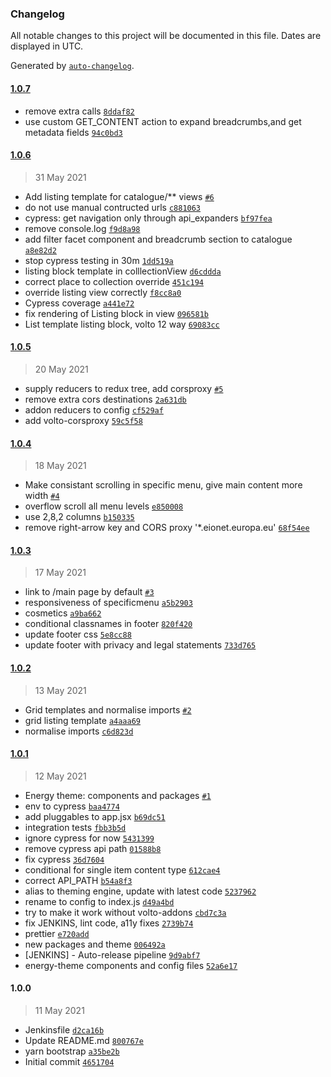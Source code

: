 ### Changelog

All notable changes to this project will be documented in this file. Dates are displayed in UTC.

Generated by [`auto-changelog`](https://github.com/CookPete/auto-changelog).

#### [1.0.7](https://github.com/eea/volto-energy-theme/compare/1.0.6...1.0.7)

- remove extra calls [`8ddaf82`](https://github.com/eea/volto-energy-theme/commit/8ddaf82873685bca4060a9c51d0afe6fd192a948)
- use custom GET_CONTENT action to expand breadcrumbs,and get metadata fields [`94c0bd3`](https://github.com/eea/volto-energy-theme/commit/94c0bd3d9d578034ee8d33a09375a740e39e3a1c)

#### [1.0.6](https://github.com/eea/volto-energy-theme/compare/1.0.5...1.0.6)

> 31 May 2021

- Add listing template for catalogue/** views [`#6`](https://github.com/eea/volto-energy-theme/pull/6)
- do not use manual contructed urls [`c881063`](https://github.com/eea/volto-energy-theme/commit/c8810632325f6cec46a1b72eb8dbd191ec9302bb)
- cypress: get navigation only through api_expanders [`bf97fea`](https://github.com/eea/volto-energy-theme/commit/bf97fea96b5b1a3fdef44423e437c3af15993ff6)
- remove console.log [`f9d8a98`](https://github.com/eea/volto-energy-theme/commit/f9d8a9882b6ea8b226dc87db76953ad08ddefab0)
- add filter facet component and breadcrumb section to catalogue [`a8e82d2`](https://github.com/eea/volto-energy-theme/commit/a8e82d2f1bcbb15d08b7a9dfbc4ec1111cbb412a)
- stop cypress testing in 30m [`1dd519a`](https://github.com/eea/volto-energy-theme/commit/1dd519a10acbd5ea66fc3e1f107460b3c373b92d)
- listing block template in colllectionView [`d6cddda`](https://github.com/eea/volto-energy-theme/commit/d6cdddabf7653e40c903903016837ade487c2217)
- correct place to collection override [`451c194`](https://github.com/eea/volto-energy-theme/commit/451c1948d08c08438b2c6a0661a015e3688defc3)
- override listing view correctly [`f8cc8a0`](https://github.com/eea/volto-energy-theme/commit/f8cc8a0e5f914a7651e2e60871d78079bf96effe)
- Cypress coverage [`a441e72`](https://github.com/eea/volto-energy-theme/commit/a441e72cfbed8b49ac21b98d2b8bbbd4e4e39b21)
- fix rendering of Listing block in view [`096581b`](https://github.com/eea/volto-energy-theme/commit/096581b2f3f8f621d150da2b0b8d64f62b49a03e)
- List template listing block, volto 12 way [`69083cc`](https://github.com/eea/volto-energy-theme/commit/69083cc8c578ce4b3dbee22b575f88ae84776ab9)

#### [1.0.5](https://github.com/eea/volto-energy-theme/compare/1.0.4...1.0.5)

> 20 May 2021

- supply reducers to redux tree, add corsproxy [`#5`](https://github.com/eea/volto-energy-theme/pull/5)
- remove extra cors destinations [`2a631db`](https://github.com/eea/volto-energy-theme/commit/2a631db341bda1d4e3cb0f7134299cdb43cebf6c)
- addon reducers to config [`cf529af`](https://github.com/eea/volto-energy-theme/commit/cf529afde2446734079327d6b649b1aa20e35cdf)
- add volto-corsproxy [`59c5f58`](https://github.com/eea/volto-energy-theme/commit/59c5f58b8d36ad7c8f590ea6aca229b8fafe22a7)

#### [1.0.4](https://github.com/eea/volto-energy-theme/compare/1.0.3...1.0.4)

> 18 May 2021

- Make consistant scrolling in specific menu, give main content more width [`#4`](https://github.com/eea/volto-energy-theme/pull/4)
- overflow scroll all menu levels [`e850008`](https://github.com/eea/volto-energy-theme/commit/e85000840114352c200bef9a74c77115df734097)
- use 2,8,2 columns [`b150335`](https://github.com/eea/volto-energy-theme/commit/b150335cea4c5c59d64f5ed985466175d040e37c)
- remove right-arrow key and CORS proxy '*.eionet.europa.eu' [`68f54ee`](https://github.com/eea/volto-energy-theme/commit/68f54eef89e70f4541cae03830263c697c50c67a)

#### [1.0.3](https://github.com/eea/volto-energy-theme/compare/1.0.2...1.0.3)

> 17 May 2021

- link to /main page by default [`#3`](https://github.com/eea/volto-energy-theme/pull/3)
- responsiveness of specificmenu [`a5b2903`](https://github.com/eea/volto-energy-theme/commit/a5b29039a7481c58a0a63ab20ff706c498342967)
- cosmetics [`a9ba662`](https://github.com/eea/volto-energy-theme/commit/a9ba662c68c4ac4d8077d37da2d451a14d8e7865)
- conditional classnames in footer [`820f420`](https://github.com/eea/volto-energy-theme/commit/820f420d12ea558a97e3daed26c0abfcfbf75740)
- update footer css [`5e8cc88`](https://github.com/eea/volto-energy-theme/commit/5e8cc88106fb0827fc09bc0eb2d9a393d4d6265f)
- update footer with privacy and legal statements [`733d765`](https://github.com/eea/volto-energy-theme/commit/733d76563ca240f64b688bbc15f4801ecead3ac5)

#### [1.0.2](https://github.com/eea/volto-energy-theme/compare/1.0.1...1.0.2)

> 13 May 2021

- Grid templates and normalise imports [`#2`](https://github.com/eea/volto-energy-theme/pull/2)
- grid listing template [`a4aaa69`](https://github.com/eea/volto-energy-theme/commit/a4aaa69d415c8a2139b6b4c65061388518e22d76)
- normalise imports [`c6d823d`](https://github.com/eea/volto-energy-theme/commit/c6d823dd006285509c5807e75bcced6a58463423)

#### [1.0.1](https://github.com/eea/volto-energy-theme/compare/1.0.0...1.0.1)

> 12 May 2021

- Energy theme: components and packages [`#1`](https://github.com/eea/volto-energy-theme/pull/1)
- env to cypress [`baa4774`](https://github.com/eea/volto-energy-theme/commit/baa4774c368864a919b4fe03ef79c6fd23ed8d90)
- add pluggables to app.jsx [`b69dc51`](https://github.com/eea/volto-energy-theme/commit/b69dc518dc4eb19807d4e3c72e613bd795f183dc)
- integration tests [`fbb3b5d`](https://github.com/eea/volto-energy-theme/commit/fbb3b5d19108a76b4dc372fb4d8840d8c8dac681)
- ignore cypress for now [`5431399`](https://github.com/eea/volto-energy-theme/commit/5431399366275fce0e87095fb52fc4a6b65a324b)
- remove cypress api path [`01588b8`](https://github.com/eea/volto-energy-theme/commit/01588b8531a43bb0f89a047986b4c5386fcbe15a)
- fix cypress [`36d7604`](https://github.com/eea/volto-energy-theme/commit/36d76046392d94add6020b03e291b4c477d863f3)
- conditional for single item content type [`612cae4`](https://github.com/eea/volto-energy-theme/commit/612cae479fba119ad0898ccc1a82f2d697694eeb)
- correct API_PATH [`b54a8f3`](https://github.com/eea/volto-energy-theme/commit/b54a8f382a0ee06681239f030ae81b02bf05b8fc)
- alias to theming engine, update with latest code [`5237962`](https://github.com/eea/volto-energy-theme/commit/523796220833ccb0e01d9073dc6f90b7b1381047)
- rename to config to index.js [`d49a4bd`](https://github.com/eea/volto-energy-theme/commit/d49a4bd89423845bf8cbf777466eb9b27233d261)
- try to make it work without volto-addons [`cbd7c3a`](https://github.com/eea/volto-energy-theme/commit/cbd7c3ab5553b25009a644be934ecbf6089a9473)
- fix JENKINS, lint code, a11y fixes [`2739b74`](https://github.com/eea/volto-energy-theme/commit/2739b74ce70bfe45db15c9e6325d082763112dbd)
- prettier [`e720add`](https://github.com/eea/volto-energy-theme/commit/e720addf59cc7214befdcbe1ef8c04c37bed3f00)
- new packages and theme [`006492a`](https://github.com/eea/volto-energy-theme/commit/006492a627ac01e2e8e9629aebc47096fc470b00)
-  [JENKINS] - Auto-release pipeline [`9d9abf7`](https://github.com/eea/volto-energy-theme/commit/9d9abf7c29da5f494c256b1fbf7f2590de2ec580)
- energy-theme components and config files [`52a6e17`](https://github.com/eea/volto-energy-theme/commit/52a6e178688a76c2127e71a2e8293c7bffdd989e)

#### 1.0.0

> 11 May 2021

- Jenkinsfile [`d2ca16b`](https://github.com/eea/volto-energy-theme/commit/d2ca16bf5f82f7a3d1f46ecb7615f4e1a48ea0e4)
- Update README.md [`800767e`](https://github.com/eea/volto-energy-theme/commit/800767e69f2c5be2c0dbfcedff4e30644be9f4d1)
- yarn bootstrap [`a35be2b`](https://github.com/eea/volto-energy-theme/commit/a35be2bae63fec4940e50ec9bf2ccd7d02d25fe3)
- Initial commit [`4651704`](https://github.com/eea/volto-energy-theme/commit/46517040e373711644f11f8885343d9a69a16f84)
